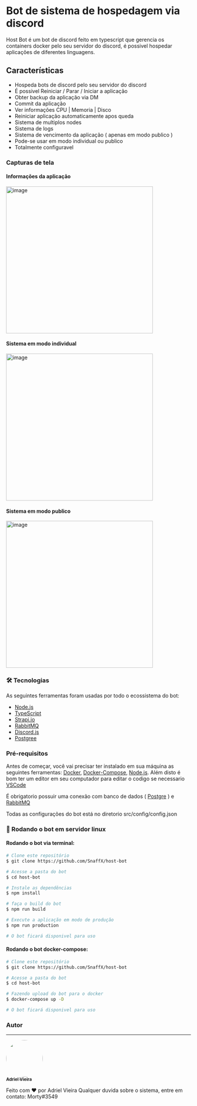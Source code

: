 # Bot de sistema de hospedagem via discord

Host Bot é um bot de discord feito em typescript que gerencia os containers docker pelo seu servidor do discord, é possivel hospedar aplicações de diferentes linguagens.

## Características

- Hospeda bots de discord pelo seu servidor do discord
- É possivel Reiniciar / Parar / Iniciar a aplicação
- Obter backup da aplicação via DM
- Commit da aplicação
- Ver informações CPU | Memoria | Disco
- Reiniciar aplicação automaticamente apos queda
- Sistema de multiplos nodes
- Sistema de logs
- Sistema de vencimento da aplicação ( apenas em modo publico )
- Pode-se usar em modo individual ou publico
- Totalmente configuravel

### Capturas de tela

#### Informações da aplicação

<img width="400" alt="image" src="https://media.discordapp.net/attachments/996221556499955732/998263736311750766/2.PNG">

#### Sistema em modo individual

<img width="400" alt="image" src="https://media.discordapp.net/attachments/688522093675151408/1032721459744870471/unknown.png?width=344&height=473">

#### Sistema em modo publico

<img width="400" alt="image" src="https://media.discordapp.net/attachments/688522093675151408/1032724132623823028/unknown.png">

### 🛠 Tecnologias

As seguintes ferramentas foram usadas por todo o ecossistema do bot:

- [Node.js](https://nodejs.org/en/)
- [TypeScript](https://www.typescriptlang.org/)
- [Strapi.io](https://www.prisma.io/)
- [RabbitMQ](https://www.rabbitmq.com/)
- [Discord.js](https://discord.js.org)
- [Postgree](https://www.postgresql.org)

### Pré-requisitos

Antes de começar, você vai precisar ter instalado em sua máquina as seguintes ferramentas:
[Docker](https://www.docker.com), [Docker-Compose](https://docs.docker.com/compose/), [Node.js](https://nodejs.org/en/).
Além disto é bom ter um editor em seu computador para editar o codigo se necessario [VSCode](https://code.visualstudio.com/)

É obrigatorio possuir uma conexão com banco de dados ( [Postgre](https://www.postgresql.org/) ) e [RabbitMQ](https://www.rabbitmq.com/)

Todas as configurações do bot está no diretorio src/config/config.json

### 🎲 Rodando o bot em servidor linux

#### Rodando o bot via terminal:

```bash
# Clone este repositório
$ git clone https://github.com/SnaffX/host-bot

# Acesse a pasta do bot
$ cd host-bot

# Instale as dependências
$ npm install

# faça o build do bot
$ npm run build

# Execute a aplicação em modo de produção
$ npm run production

# O bot ficará disponivel para uso
```

#### Rodando o bot docker-compose:

```bash
# Clone este repositório
$ git clone https://github.com/SnaffX/host-bot

# Acesse a pasta do bot
$ cd host-bot

# Fazendo upload do bot para o docker
$ docker-compose up -D

# O bot ficará disponivel para uso
```

### Autor

---

<a href="https://github.com/SnaffX">
 <img style="border-radius: 50%;" src="https://images-ext-1.discordapp.net/external/wq557Lu1bEkS7ixVr-mN0fcqEFq1-rmIf4pFtkAH4Bs/%3Fsize%3D2048/https/cdn.discordapp.com/avatars/665200472596152341/2a2e4a2bedd8e136a8750298d158eee4.png" width="100px;" alt=""/>
 <br />
 <sub><b>Adriel Vieira</b></sub></a>

Feito com ❤️ por Adriel Vieira
Qualquer duvida sobre o sistema, entre em contato: Morty#3549
